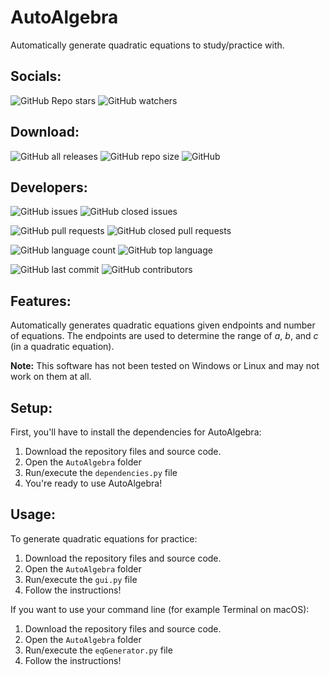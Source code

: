 # AutoAlgebra
Automatically generate quadratic equations to study/practice with.

## Socials:

![GitHub Repo stars](https://img.shields.io/github/stars/eggnaut/AutoAlgebra?color=yellow&logo=Github&style=for-the-badge) ![GitHub watchers](https://img.shields.io/github/watchers/eggnaut/AutoAlgebra?color=orange&logo=Github&style=for-the-badge)

## Download:

![GitHub all releases](https://img.shields.io/github/downloads/eggnaut/AutoAlgebra/total?style=for-the-badge) ![GitHub repo size](https://img.shields.io/github/repo-size/eggnaut/AutoAlgebra?style=for-the-badge) ![GitHub](https://img.shields.io/github/license/eggnaut/AutoAlgebra?style=for-the-badge)

## Developers:

![GitHub issues](https://img.shields.io/github/issues/eggnaut/AutoAlgebra?color=green&style=for-the-badge) ![GitHub closed issues](https://img.shields.io/github/issues-closed/eggnaut/AutoAlgebra?color=red&style=for-the-badge)

![GitHub pull requests](https://img.shields.io/github/issues-pr/eggnaut/AutoAlgebra?color=green&style=for-the-badge) ![GitHub closed pull requests](https://img.shields.io/github/issues-pr-closed/eggnaut/AutoAlgebra?color=red&style=for-the-badge)

![GitHub language count](https://img.shields.io/github/languages/count/eggnaut/AutoAlgebra?style=for-the-badge) ![GitHub top language](https://img.shields.io/github/languages/top/eggnaut/AutoAlgebra?logo=Python&logoColor=yellow&style=for-the-badge)

![GitHub last commit](https://img.shields.io/github/last-commit/eggnaut/AutoAlgebra?style=for-the-badge) ![GitHub contributors](https://img.shields.io/github/contributors/eggnaut/AutoAlgebra?style=for-the-badge)

## Features:
Automatically generates quadratic equations given endpoints and number of equations. The endpoints are used to determine the range of _a_, _b_, and _c_ (in a quadratic equation).

**Note:** This software has not been tested on Windows or Linux and may not work on them at all.

## Setup:
First, you'll have to install the dependencies for AutoAlgebra:
1. Download the repository files and source code.
2. Open the `AutoAlgebra` folder
3. Run/execute the `dependencies.py` file
4. You're ready to use AutoAlgebra!

## Usage:
To generate quadratic equations for practice:
1. Download the repository files and source code.
2. Open the `AutoAlgebra` folder
3. Run/execute the `gui.py` file
4. Follow the instructions!

If you want to use your command line (for example Terminal on macOS):
1. Download the repository files and source code.
2. Open the `AutoAlgebra` folder
3. Run/execute the `eqGenerator.py` file
4. Follow the instructions!
